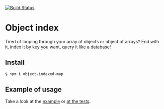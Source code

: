 [![Build Status](https://travis-ci.org/vojtatranta/object-mapper.svg)](https://travis-ci.org/vojtatranta/object-mapper)
# Object index

Tired of looping through your array of objects or object of arrays? End with it, index it by key you want, query it like a database!

## Install
``` bash
$ npm i object-indexed-map
```

## Example of usage
Take a look at the [example](https://github.com/vojtatranta/object-mapper/blob/master/example/index.js) or [at the tests](https://github.com/vojtatranta/object-mapper/blob/master/test/).
